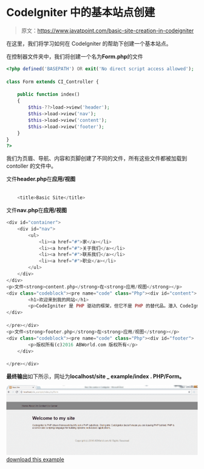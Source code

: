 # CodeIgniter 中的基本站点创建

> 原文：<https://www.javatpoint.com/basic-site-creation-in-codeigniter>

在这里，我们将学习如何在 CodeIgniter 的帮助下创建一个基本站点。

在控制器文件夹中，我们将创建一个名为**Form.php**的文件

```php
<?php defined('BASEPATH') OR exit('No direct script access allowed');

class Form extends CI_Controller {

	public function index()
	{
		$this-??>load->view('header');
		$this->load->view('nav');
		$this->load->view('content');
		$this->load->view('footer');
	}
}	
?>

```

我们为页眉、导航、内容和页脚创建了不同的文件，所有这些文件都被加载到 contoller 的文件中。

文件**header.php**在**应用/视图**

```php

	<title>Basic Site</title>

```

文件**nav.php**在**应用/视图**

```php
<div id="container">
	<div id="nav">
		<ul>
			<li><a href="#">家</a></li>
			<li><a href="#">关于我们</a></li>
			<li><a href="#">联系我们</a></li>
			<li><a href="#">职业</a></li>
		</ul>
	</div>
</div>
<p>文件<strong>content.php</strong>在<strong>应用/视图</strong></p>
<div class="codeblock"><pre name="code" class="Php"><div id="content">
		<h1>欢迎来到我的网站</h1>
		<p>CodeIgniter 是 PHP 驱动的框架，但它不是 PHP 的替代品。潜入 CodeIgniter 不会？这并不意味着你将 PHP 抛在脑后。PHP 是一种服务器端脚本语言，用于构建动态的基于 web 的应用程序。</p>
</div>

</pre></div>
<p>文件<strong>footer.php</strong>在<strong>应用/视图</strong></p>
<div class="codeblock"><pre name="code" class="Php"><div id="footer">
		<p>版权所有(c)2016 ABWorld.com 版权所有</p>
	</div>

</pre></div>

```

**最终输出**如下所示，网址为**localhost/site _ example/index . PHP/Form。**

![Codeigniter Basic site creation in codeignter 7](img/c02247bd6485a866d2d5938b9f86b980.png)[download this example](src/codeigniter/site_example.zip)